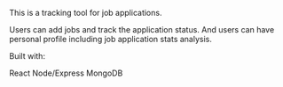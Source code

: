 This is a tracking tool for job applications.

Users can add jobs and track the application status. And users can have personal profile including job application stats analysis.

Built with:

React
Node/Express
MongoDB